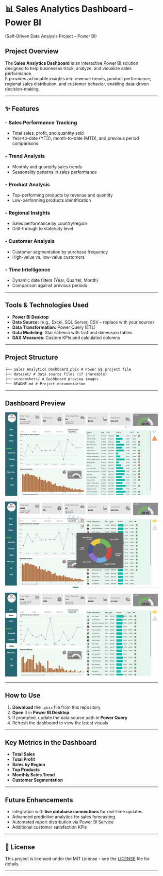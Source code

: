  # 📊 Sales Analytics Dashboard – Power BI
 (Self-Driven Data Analysis Project – Power BI)

##  Project Overview
The **Sales Analytics Dashboard** is an interactive Power BI solution designed to help businesses track, analyze, and visualize sales performance.  
It provides actionable insights into revenue trends, product performance, regional sales distribution, and customer behavior, enabling data-driven decision-making.

---

## ✨ Features

### - Sales Performance Tracking
- Total sales, profit, and quantity sold
- Year-to-date (YTD), month-to-date (MTD), and previous period comparisons

### - Trend Analysis
- Monthly and quarterly sales trends
- Seasonality patterns in sales performance

### - Product Analysis
- Top-performing products by revenue and quantity
- Low-performing products identification

### - Regional Insights
- Sales performance by country/region
- Drill-through to state/city level

### - Customer Analysis
- Customer segmentation by purchase frequency
- High-value vs. low-value customers

### - Time Intelligence
- Dynamic date filters (Year, Quarter, Month)
- Comparison against previous periods

---

##  Tools & Technologies Used
- **Power BI Desktop**
- **Data Source:** (e.g., Excel, SQL Server, CSV – replace with your source)
- **Data Transformation:** Power Query (ETL)
- **Data Modeling:** Star schema with fact and dimension tables
- **DAX Measures:** Custom KPIs and calculated columns

---

##  Project Structure

    ├── Sales Analytics Dashboard.pbix # Power BI project file
    ├── dataset/ # Data source files (if shareable)
    ├── screenshots/ # Dashboard preview images
    └── README.md # Project documentation
---

##  Dashboard Preview

![Dashboard Overview]( https://github.com/MGHirushiThilakna/Sales-Analytics-Dashboard-Power-BI-/blob/main/Sceenshots/Sales%20Analytics%20Dashboard.PNG)

![Product Performance]( https://github.com/MGHirushiThilakna/Sales-Analytics-Dashboard-Power-BI-/blob/main/Sceenshots/Sales%20Analytics%20Dashboard-%20with%20tooltip.png )

![Product Performance](https://github.com/MGHirushiThilakna/Sales-Analytics-Dashboard-Power-BI-/blob/main/Sceenshots/Sales%20Analytics%20Dashboard-%20with%20filters.png )

---
    
##  How to Use
1. **Download** the `.pbix` file from this repository
2. **Open** it in **Power BI Desktop**
3. If prompted, update the data source path in **Power Query**
4. Refresh the dashboard to view the latest visuals

---

##  Key Metrics in the Dashboard
- **Total Sales**
- **Total Profit**
- **Sales by Region**
- **Top Products**
- **Monthly Sales Trend**
- **Customer Segmentation**

---

##  Future Enhancements
- Integration with **live database connections** for real-time updates
- Advanced predictive analytics for sales forecasting
- Automated report distribution via Power BI Service
- Additional customer satisfaction KPIs

---

## 📜 License
This project is licensed under the MIT License – see the [LICENSE](LICENSE) file for details.

---
